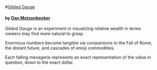 #[Gilded Gauge](http://gildedgauge.club)
#### by [Dan Motzenbecker](http://oxism.com)

*Gilded Gauge* is an experiment in visualizing relative wealth in terms viewers
may find more natural to grasp.

Enormous numbers become tangible via comparisons to the Fall of Rome, the distant
future, and cascades of emoji commodities.

Each falling menagerie represents an exact representation of the value in
question, down to the exact dollar.
